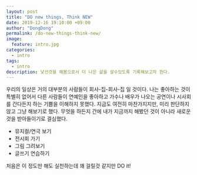 ```yaml
---
layout: post
title: "DO new things, Think NEW"
date: 2019-12-16 19:10:00 +09:00
author: "DongDong"
permalink: /do-new-things-think-new/
image:
  feature: intro.jpg
categories:
  - intro
tags:
  - intro
description: 낯선것을 해봄으로서 더 나은 삶을 살수있도록 기록해보고자 한다.
---
```


우리의 일상은 거의 대부분의 사람들이 회사-집-회사-집 일 것이다. 나는 좋아하는 것이 특별히 없어서 다른 사람들이 연예인을 좋아하고 가수나 배우가 나오는 공연이나 시사회를 간다든지 하는 기쁨을 이해하지 못했다. 지금도 여전히 마찬가지지만, 미리 판단하지 않고 그냥 해보기로 했다. 무엇을 하든지 간에 내가 지금까지 해봤던 것이 아니라 새로운 것을 받아들이기로 결심했다.

<culture>

* 뮤지컬/연극 보기
* 전시회 가기
*  그림 그려보기
* 글쓰기 연습하기

처음은 이 정도만 해도 실천하는데 꽤 걸릴것 같지만 DO it!

